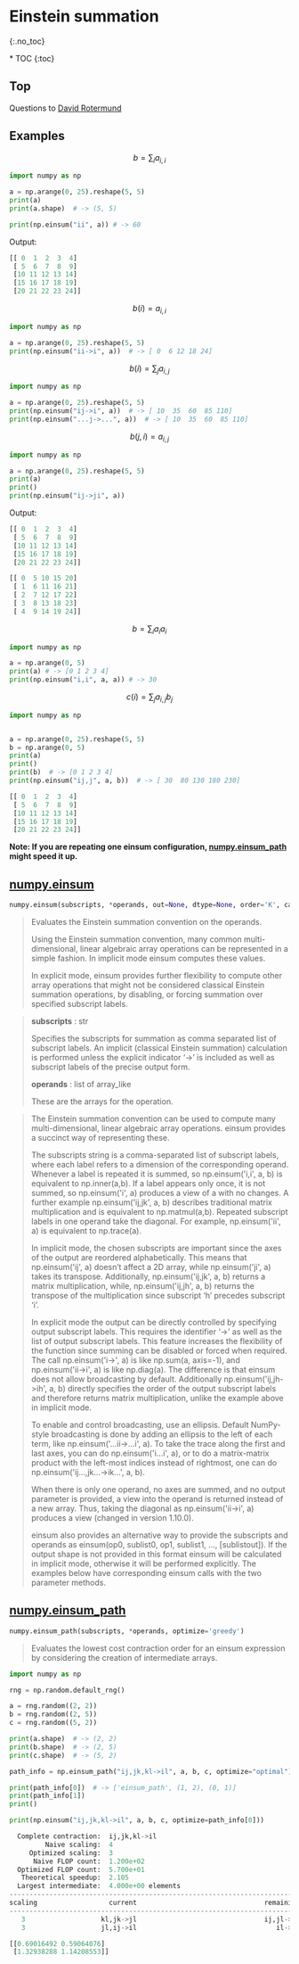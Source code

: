 # Einstein summation
{:.no_toc}

<nav markdown="1" class="toc-class">
* TOC
{:toc}
</nav>

## Top

Questions to [David Rotermund](mailto:davrot@uni-bremen.de)

## Examples

$$b = \sum_i a_{i,i}$$

```python
import numpy as np

a = np.arange(0, 25).reshape(5, 5)
print(a)
print(a.shape)  # -> (5, 5)

print(np.einsum("ii", a)) # -> 60
```

Output:

```python
[[ 0  1  2  3  4]
 [ 5  6  7  8  9]
 [10 11 12 13 14]
 [15 16 17 18 19]
 [20 21 22 23 24]]
```

$$b(i) = a_{i,i}$$

```python
import numpy as np

a = np.arange(0, 25).reshape(5, 5)
print(np.einsum("ii->i", a))  # -> [ 0  6 12 18 24]
```

$$b(i) = \sum_j a_{i,j}$$

```python
import numpy as np

a = np.arange(0, 25).reshape(5, 5)
print(np.einsum("ij->i", a))  # -> [ 10  35  60  85 110]
print(np.einsum("...j->...", a))  # -> [ 10  35  60  85 110]
```

$$b(j,i) = a_{i,j}$$

```python
import numpy as np

a = np.arange(0, 25).reshape(5, 5)
print(a)
print()
print(np.einsum("ij->ji", a))
```

Output:

```python
[[ 0  1  2  3  4]
 [ 5  6  7  8  9]
 [10 11 12 13 14]
 [15 16 17 18 19]
 [20 21 22 23 24]]

[[ 0  5 10 15 20]
 [ 1  6 11 16 21]
 [ 2  7 12 17 22]
 [ 3  8 13 18 23]
 [ 4  9 14 19 24]]
```

$$b = \sum_i a_i a_i$$

```python
import numpy as np

a = np.arange(0, 5)
print(a) # -> [0 1 2 3 4]
print(np.einsum("i,i", a, a)) # -> 30
```

$$c(i) = \sum_j a_{i,j} b_j$$

```python
import numpy as np


a = np.arange(0, 25).reshape(5, 5)
b = np.arange(0, 5)
print(a)
print()
print(b)  # -> [0 1 2 3 4]
print(np.einsum("ij,j", a, b))  # -> [ 30  80 130 180 230]
```

```python
[[ 0  1  2  3  4]
 [ 5  6  7  8  9]
 [10 11 12 13 14]
 [15 16 17 18 19]
 [20 21 22 23 24]]
```

**Note: If you are repeating one einsum configuration, [numpy.einsum_path](https://numpy.org/doc/stable/reference/generated/numpy.einsum_path.html#numpy.einsum_path) might speed it up.**


## [numpy.einsum](https://numpy.org/doc/stable/reference/generated/numpy.einsum.html)

```python
numpy.einsum(subscripts, *operands, out=None, dtype=None, order='K', casting='safe', optimize=False)
```


> Evaluates the Einstein summation convention on the operands.
> 
> Using the Einstein summation convention, many common multi-dimensional, linear algebraic array operations can be represented in a simple fashion. In implicit mode einsum computes these values.
> 
> In explicit mode, einsum provides further flexibility to compute other array operations that might not be considered classical Einstein summation operations, by disabling, or forcing summation over specified subscript labels.
>
> 

> **subscripts** : str
> 
> Specifies the subscripts for summation as comma separated list of subscript labels. An implicit (classical Einstein summation) calculation is performed unless the explicit indicator ‘->’ is included as well as subscript labels of the precise output form.
> 
> **operands** : list of array_like
> 
> These are the arrays for the operation.

> The Einstein summation convention can be used to compute many multi-dimensional, linear algebraic array operations. einsum provides a succinct way of representing these.
>
> The subscripts string is a comma-separated list of subscript labels, where each label refers to a dimension of the corresponding operand. Whenever a label is repeated it is summed, so np.einsum('i,i', a, b) is equivalent to np.inner(a,b). If a label appears only once, it is not summed, so np.einsum('i', a) produces a view of a with no changes. A further example np.einsum('ij,jk', a, b) describes traditional matrix multiplication and is equivalent to np.matmul(a,b). Repeated subscript labels in one operand take the diagonal. For example, np.einsum('ii', a) is equivalent to np.trace(a).
> 
> In implicit mode, the chosen subscripts are important since the axes of the output are reordered alphabetically. This means that np.einsum('ij', a) doesn’t affect a 2D array, while np.einsum('ji', a) takes its transpose. Additionally, np.einsum('ij,jk', a, b) returns a matrix multiplication, while, np.einsum('ij,jh', a, b) returns the transpose of the multiplication since subscript ‘h’ precedes subscript ‘i’.
> 
> In explicit mode the output can be directly controlled by specifying output subscript labels. This requires the identifier ‘->’ as well as the list of output subscript labels. This feature increases the flexibility of the function since summing can be disabled or forced when required. The call np.einsum('i->', a) is like np.sum(a, axis=-1), and np.einsum('ii->i', a) is like np.diag(a). The difference is that einsum does not allow broadcasting by default. Additionally np.einsum('ij,jh->ih', a, b) directly specifies the order of the output subscript labels and therefore returns matrix multiplication, unlike the example above in implicit mode.
> 
> To enable and control broadcasting, use an ellipsis. Default NumPy-style broadcasting is done by adding an ellipsis to the left of each term, like np.einsum('...ii->...i', a). To take the trace along the first and last axes, you can do np.einsum('i...i', a), or to do a matrix-matrix product with the left-most indices instead of rightmost, one can do np.einsum('ij...,jk...->ik...', a, b).
> 
> When there is only one operand, no axes are summed, and no output parameter is provided, a view into the operand is returned instead of a new array. Thus, taking the diagonal as np.einsum('ii->i', a) produces a view (changed in version 1.10.0).
> 
> einsum also provides an alternative way to provide the subscripts and operands as einsum(op0, sublist0, op1, sublist1, ..., [sublistout]). If the output shape is not provided in this format einsum will be calculated in implicit mode, otherwise it will be performed explicitly. The examples below have corresponding einsum calls with the two parameter methods.

## [numpy.einsum_path](https://numpy.org/doc/stable/reference/generated/numpy.einsum_path.html#numpy-einsum-path)

```python
numpy.einsum_path(subscripts, *operands, optimize='greedy')
```

> Evaluates the lowest cost contraction order for an einsum expression by considering the creation of intermediate arrays.


```python
import numpy as np

rng = np.random.default_rng()

a = rng.random((2, 2))
b = rng.random((2, 5))
c = rng.random((5, 2))

print(a.shape)  # -> (2, 2)
print(b.shape)  # -> (2, 5)
print(c.shape)  # -> (5, 2)

path_info = np.einsum_path("ij,jk,kl->il", a, b, c, optimize="optimal")

print(path_info[0])  # -> ['einsum_path', (1, 2), (0, 1)]
print(path_info[1])
print()

print(np.einsum("ij,jk,kl->il", a, b, c, optimize=path_info[0]))
```

```python
  Complete contraction:  ij,jk,kl->il
         Naive scaling:  4
     Optimized scaling:  3
      Naive FLOP count:  1.200e+02
  Optimized FLOP count:  5.700e+01
   Theoretical speedup:  2.105
  Largest intermediate:  4.000e+00 elements
--------------------------------------------------------------------------
scaling                  current                                remaining
--------------------------------------------------------------------------
   3                   kl,jk->jl                                ij,jl->il
   3                   jl,ij->il                                   il->il

[[0.69016492 0.59064076]
 [1.32938288 1.14208553]]
```

